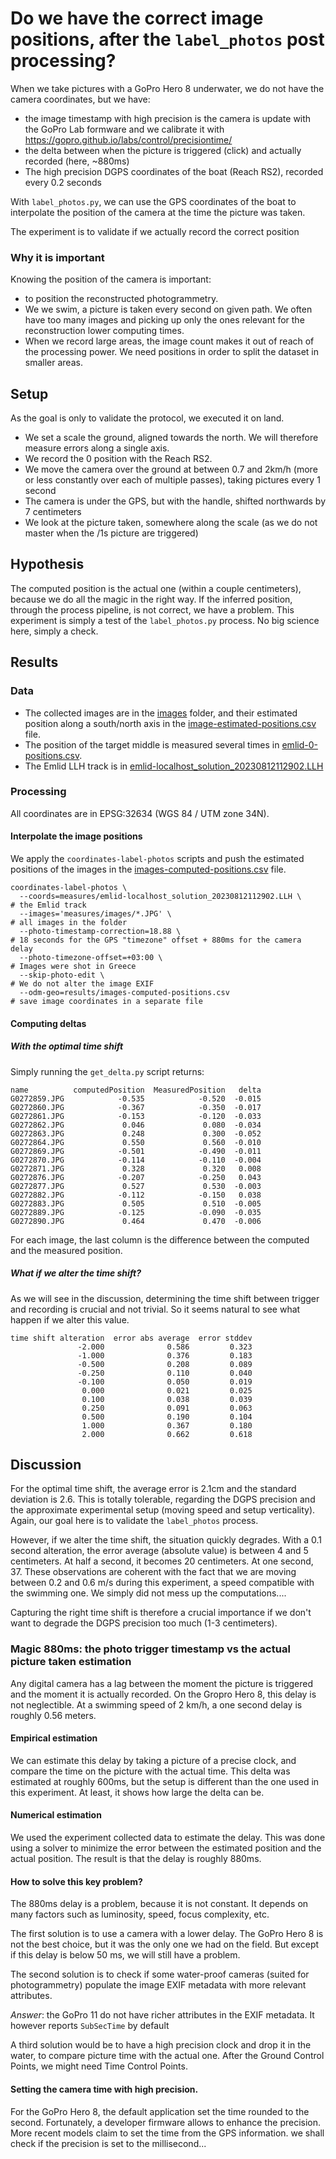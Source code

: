 # Do we have the correct image positions, after the `label_photos` post processing?
When we take pictures with a GoPro Hero 8 underwater, we do not have the camera coordinates, but we have:
  * the image timestamp with high precision is the camera is update with the GoPro Lab formware and we calibrate it with https://gopro.github.io/labs/control/precisiontime/
  * the delta between when the picture is triggered (click) and actually recorded (here, ~880ms)
  * The high precision DGPS coordinates of the boat (Reach RS2), recorded every 0.2 seconds

With `label_photos.py`, we can use the GPS coordinates of the boat to interpolate the position of the camera at the time the picture was taken.

The experiment is to validate if we actually record the correct position

### Why it is important
Knowing the position of the camera is important:

* to position the reconstructed photogrammetry.
* We we swim, a picture is taken every second on given path. We often have too many images and picking up only the ones relevant for the reconstruction lower computing times.
* When we record large areas, the image count makes it out of reach of the processing power. We need positions in order to split the dataset in smaller areas. 

## Setup
As the goal is only to validate the protocol, we executed it on land.
* We set a scale the ground, aligned towards the north. We will therefore measure errors along a single axis.
* We record the 0 position with the Reach RS2.
* We move the camera over the ground at between 0.7 and 2km/h (more or less constantly over each of multiple passes), taking pictures every 1 second
* The camera is under the GPS, but with the handle, shifted northwards by 7 centimeters
* We look at the picture taken, somewhere along the scale (as we do not master when the /1s picture are triggered) 

## Hypothesis
The computed position is the actual one (within a couple centimeters), because we do all the magic in the right way.
If the inferred position, through the process pipeline, is not correct, we have a problem.
This experiment is simply a test of the `label_photos.py` process. No big science here, simply a check.

## Results
### Data
  * The collected images are in the [images](measures/images) folder, and their estimated position along a south/north axis  in the [image-estimated-positions.csv](measures/image-estimated-positions.csv) file.
  * The position of the target middle is measured several times in [emlid-0-positions.csv](measures/emlid-0-positions.csv).
  * The Emlid LLH track is in [emlid-localhost_solution_20230812112902.LLH](measures/emlid-localhost_solution_20230812112902.LLH)


### Processing
All coordinates are in EPSG:32634 (WGS 84 / UTM zone 34N).

#### Interpolate the image positions

We apply the `coordinates-label-photos` scripts and push the estimated positions of the images in the [images-computed-positions.csv](results/images-computed-positions.csv) file.

    coordinates-label-photos \
      --coords=measures/emlid-localhost_solution_20230812112902.LLH \     # the Emlid track
      --images='measures/images/*.JPG' \                                  # all images in the folder
      --photo-timestamp-correction=18.88 \                                # 18 seconds for the GPS "timezone" offset + 880ms for the camera delay
      --photo-timezone-offset=+03:00 \                                    # Images were shot in Greece
      --skip-photo-edit \                                                 # We do not alter the image EXIF
      --odm-geo=results/images-computed-positions.csv                     # save image coordinates in a separate file

#### Computing deltas       

##### With the optimal time shift
Simply running the `get_delta.py` script returns:

    name          computedPosition  MeasuredPosition   delta
    G0272859.JPG            -0.535            -0.520  -0.015
    G0272860.JPG            -0.367            -0.350  -0.017
    G0272861.JPG            -0.153            -0.120  -0.033
    G0272862.JPG             0.046             0.080  -0.034
    G0272863.JPG             0.248             0.300  -0.052
    G0272864.JPG             0.550             0.560  -0.010
    G0272869.JPG            -0.501            -0.490  -0.011
    G0272870.JPG            -0.114            -0.110  -0.004
    G0272871.JPG             0.328             0.320   0.008
    G0272876.JPG            -0.207            -0.250   0.043
    G0272877.JPG             0.527             0.530  -0.003
    G0272882.JPG            -0.112            -0.150   0.038
    G0272883.JPG             0.505             0.510  -0.005
    G0272889.JPG            -0.125            -0.090  -0.035
    G0272890.JPG             0.464             0.470  -0.006

For each image, the last column is the difference between the computed and the measured position.

##### What if we alter the time shift?
As we will see in the discussion, determining the time shift between trigger and recording is crucial and not trivial.
So it seems natural to see what happen if we alter this value.

    time shift alteration  error abs average  error stddev
                   -2.000              0.586         0.323
                   -1.000              0.376         0.183
                   -0.500              0.208         0.089
                   -0.250              0.110         0.040
                   -0.100              0.050         0.019
                    0.000              0.021         0.025
                    0.100              0.038         0.039
                    0.250              0.091         0.063
                    0.500              0.190         0.104
                    1.000              0.367         0.180
                    2.000              0.662         0.618

## Discussion
For the optimal time shift, the average error  is 2.1cm and the standard deviation is 2.6. This is totally tolerable, regarding the DGPS precision and the approximate experimental setup (moving speed and setup verticality).
Again, our goal here is to validate the `label_photos` process.

However, if we alter the time shift, the situation quickly degrades.
With a 0.1 second alteration, the error average (absolute value) is between 4 and 5 centimeters.
At half a second, it becomes 20 centimeters.
At one second, 37.
These observations are coherent with the fact that we are moving between 0.2 and 0.6 m/s during this experiment, a speed compatible with the swimming one.
We simply did not mess up the computations....

Capturing the right time shift is therefore a crucial importance if we don't want to degrade the DGPS precision too much (1-3 centimeters).


### Magic 880ms: the photo trigger timestamp vs the actual picture taken estimation
Any digital camera has a lag between the moment the picture is triggered and the moment it is actually recorded.
On the Gropro Hero 8, this delay is not neglectible.
At a swimming speed of 2 km/h, a one second delay is roughly 0.56 meters.
#### Empirical estimation
We can estimate this delay by taking a picture of a precise clock, and compare the time on the picture with the actual time.
This delta was estimated at roughly 600ms, but the setup is different than the one used in this experiment. At least, it shows how large the delta can be.
#### Numerical estimation
We used the experiment collected data to estimate the delay.
This was done using a solver to minimize the error between the estimated position and the actual position.
The result is that the delay is roughly 880ms.

#### How to solve this key problem?
The 880ms delay is a problem, because it is not constant. It depends on many factors such as luminosity, speed, focus complexity, etc.

The first solution is to use a camera with a lower delay. The GoPro Hero 8 is not the best choice, but it was the only one we had on the field. 
But except if this delay is below 50 ms, we will still have a problem.

The second solution is to check if some water-proof cameras (suited for photogrammetry) populate the image EXIF metadata with more relevant attributes.

*Answer*: the GoPro 11 do not have richer attributes in the EXIF metadata. It however reports `SubSecTime` by default

A third solution would be to have a high precision clock and drop it in the water, to compare picture time with the actual one.
After the Ground Control Points, we might need Time Control Points.

#### Setting the camera time with high precision.
For the GoPro Hero 8, the default application set the time rounded to the second.
Fortunately, a developer firmware allows to enhance the precision.
More recent models claim to set the time from the GPS information. we shall check if the precision is set to the millisecond...
